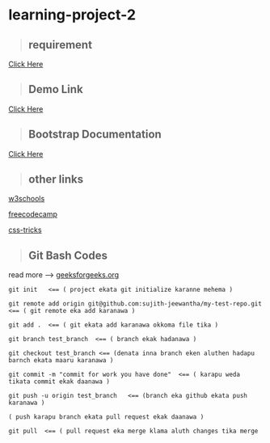 # learning-project-2



> ## requirement

[Click Here](https://docs.google.com/document/d/1HqoB9Fpw8LnMCdPooqjm5E5-Twi9JY4GQwpv0ID920o/edit?usp=sharing)


> ## Demo Link 

[Click Here](https://startbootstrap.com/previews/creative)


> ## Bootstrap Documentation

[Click Here](https://getbootstrap.com/docs/5.2/getting-started/introduction/)




> ## other links

[w3schools](https://www.w3schools.com/)


[freecodecamp](https://www.freecodecamp.org/)

[css-tricks](https://css-tricks.com/)


> ## Git Bash Codes
read more --> [geeksforgeeks.org](https://www.geeksforgeeks.org/working-on-git-bash/?ref=lbp)

```
git init   <== ( project ekata git initialize karanne mehema )

git remote add origin git@github.com:sujith-jeewantha/my-test-repo.git  <== ( git remote eka add karanawa )

git add .  <== ( git ekata add karanawa okkoma file tika )

git branch test_branch  <== ( branch ekak hadanawa )

git checkout test_branch <== (denata inna branch eken aluthen hadapu barnch ekata maaru karanawa )

git commit -m "commit for work you have done"  <== ( karapu weda tikata commit ekak daanawa )

git push -u origin test_branch   <== (branch eka github ekata push karanawa )

( push karapu branch ekata pull request ekak daanawa )

git pull  <== ( pull request eka merge klama aluth changes tika merge
```
